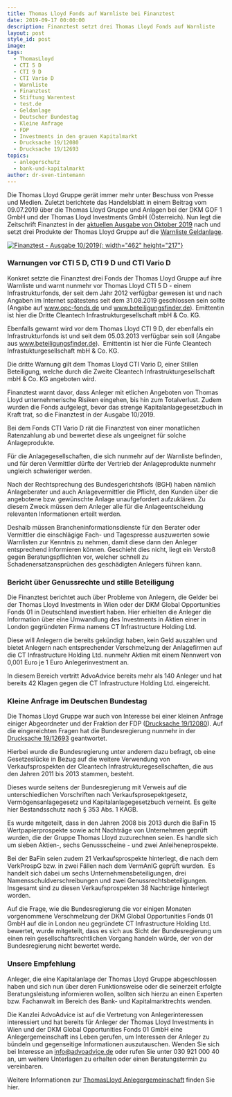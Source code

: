 ```yaml
---
title: Thomas Lloyd Fonds auf Warnliste bei Finanztest
date: 2019-09-17 00:00:00
description: Finanztest setzt drei Thomas Lloyd Fonds auf Warnliste
layout: post
style_id: post
image:
tags:
  - ThomasLloyd
  - CTI 5 D
  - CTI 9 D
  - CTI Vario D
  - Warnliste
  - Finanztest
  - Stiftung Warentest
  - test.de
  - Geldanlage
  - Deutscher Bundestag
  - Kleine Anfrage
  - FDP
  - Investments in den grauen Kapitalmarkt
  - Drucksache 19/12080
  - Drucksache 19/12693
topics:
  - anlegerschutz
  - bank-und-kapitalmarkt
author: dr-sven-tintemann
---
```

Die Thomas Lloyd Gruppe gerät immer mehr unter Beschuss von Presse und Medien. Zuletzt berichtete das Handelsblatt in einem Beitrag vom 09.07.2019 über die Thomas Lloyd Gruppe und Anlagen bei der DKM GOF 1 GmbH und der Thomas Lloyd Investments GmbH (Österreich). Nun legt die Zeitschrift Finanztest in der [aktuellen Ausgabe von Oktober 2019](https://www.test.de/ThomasLloyd-Gruppe-Riskante-Anlagen-mit-raetselhaften-Renditen-5515856-0/) nach und setzt drei Produkte der Thomas Lloyd Gruppe auf die [Warnliste Geldanlage](https://www.test.de/Warnliste-Geldanlage-Unserioese-Firmen-und-Finanzprodukte-1131965-0/).

[![Finanztest - Ausgabe 10/2019](/uploads/finanztext-10-19.PNG "Finanztest setzt Anlagen der Thomas Lloyd auf Warnliste"){: width="462" height="217"}](https://www.test.de/ThomasLloyd-Gruppe-Riskante-Anlagen-mit-raetselhaften-Renditen-5515856-0/)

### Warnungen vor CTI 5 D, CTI 9 D und CTI Vario D

Konkret setzte die Finanztest drei Fonds der Thomas Lloyd Gruppe auf ihre Warnliste und warnt nunmehr vor Thomas Lloyd CTI 5 D - einem Infrastrukturfonds, der seit dem Jahr 2012 verfügbar gewesen ist und nach Angaben im Internet spätestens seit dem 31.08.2019 geschlossen sein sollte (Angabe auf www.opc-fonds.de und www.beteiligungsfinder.de). Emittentin ist hier die Dritte Cleantech Infrastrukturgesellschaft mbH & Co. KG.

Ebenfalls gewarnt wird vor dem Thomas Lloyd CTI 9 D, der ebenfalls ein Infrastrukturfonds ist und seit dem 05.03.2013 verfügbar sein soll (Angabe aus www.beteiligungsfinder.de). &nbsp;Emittentin ist hier die Fünfe Cleantech Infrastukturgesellschaft mbH & Co. KG.&nbsp;

Die dritte Warnung gilt dem Thomas Lloyd CTI Vario D, einer Stillen Beteiligung, welche durch die Zweite Cleantech Infrastrukturgesellschaft mbH & Co. KG angeboten wird.&nbsp;

Finanztest warnt davor, dass Anleger mit etlichen Angeboten von Thomas Lloyd unternehmerische Risiken eingehen, bis hin zum Totalverlust. Zudem wurden die Fonds aufgelegt, bevor das strenge Kapitalanlagegesetzbuch in Kraft trat, so die Finanztest in der Ausgabe 10/2019.

Bei dem Fonds CTI Vario D rät die Finanztest von einer monatlichen Ratenzahlung ab und bewertet diese als ungeeignet für solche Anlageprodukte.

Für die Anlagegesellschaften, die sich nunmehr auf der Warnliste befinden, und für deren Vermittler dürfte der Vertrieb der Anlageprodukte nunmehr ungleich schwieriger werden.&nbsp;

Nach der Rechtsprechung des Bundesgerichtshofs (BGH) haben nämlich Anlageberater und auch Anlagevermittler die Pflicht, den Kunden über die angebotene bzw. gewünschte Anlage unaufgefordert aufzuklären. Zu diesem Zweck müssen dem Anleger alle für die Anlageentscheidung relevanten Informationen erteilt werden.

Deshalb müssen Brancheninformationsdienste für den Berater oder Vermittler die einschlägige Fach- und Tagespresse auszuwerten sowie Warnlisten zur Kenntnis zu nehmen, damit diese dann den Anleger entsprechend informieren können. Geschieht dies nicht, liegt ein Verstoß gegen Beratungspflichten vor, welcher schnell zu Schadenersatzansprüchen des geschädigten Anlegers führen kann.

### Bericht über Genussrechte und stille Beteiligung

Die Finanztest berichtet auch über Probleme von Anlegern, die Gelder bei der Thomas Lloyd Investments in Wien oder der DKM Global Opportunities Fonds 01 in Deutschland investiert haben. Hier erhielten die Anleger die Information über eine Umwandlung des Investments in Aktien einer in London gegründeten Firma namens CT Infrastructure Holding Ltd.&nbsp;

Diese will Anlegern die bereits gekündigt haben, kein Geld auszahlen und bietet Anlegern nach entsprechender Verschmelzung der Anlagefirmen auf die CT Infrastructure Holding Ltd. nunmehr Aktien mit einem Nennwert von 0,001 Euro je 1 Euro Anlegerinvestment an.&nbsp;

In diesem Bereich vertritt AdvoAdvice bereits mehr als 140 Anleger und hat bereits 42 Klagen gegen die CT Infrastructure Holding Ltd. eingereicht.&nbsp;

### Kleine Anfrage im Deutschen Bundestag

Die Thomas Lloyd Gruppe war auch von Interesse bei einer kleinen Anfrage einiger Abgeordneter und der Fraktion der FDP ([Drucksache 19/12080](http://dipbt.bundestag.de/dip21/btd/19/120/1912080.pdf)). Auf die eingereichten Fragen hat die Bundesregierung nunmehr in der [Drucksache 19/12693](https://kleineanfragen.de/bundestag/19/12693-investments-in-den-grauen-kapitalmarkt) geantwortet.&nbsp;

Hierbei wurde die Bundesregierung unter anderem dazu befragt, ob eine Gesetzeslücke in Bezug auf die weitere Verwendung von Verkaufsprospekten der Cleantech Infrastrukturegesellschaften, die aus den Jahren 2011 bis 2013 stammen, besteht.&nbsp;

Dieses wurde seitens der Bundesregierung mit Verweis auf die unterschiedlichen Vorschriften nach Verkaufsprosepektgesetz, Vermögensanlagegesetz und Kapitalanlagegesetzbuch verneint. Es gelte hier Bestandsschutz nach § 353 Abs. 1 KAGB.&nbsp;

Es wurde mitgeteilt, dass in den Jahren 2008 bis 2013 durch die BaFin 15 Wertpapierprospekte sowie acht Nachträge von Unternehmen geprüft wurden, die der Gruppe Thomas Lloyd zuzurechnen seien. Es handle sich um sieben Aktien-, sechs Genussscheine - und zwei Anleiheneprospekte.

Bei der BaFin seien zudem 21 Verkaufsprospekte hinterlegt, die nach dem VerkProspG bzw. in zwei Fällen nach dem VermAnlG geprüft wurden.&nbsp; Es handelt sich dabei um sechs Unternehmensbeteiligungen, drei Namensschuldverschreibungen und zwei Genussrechtsbeteiligungen. Insgesamt sind zu diesen Verkaufsprospekten 38 Nachträge hinterlegt worden.&nbsp;

Auf die Frage, wie die Bundesregierung die vor einigen Monaten vorgenommene Verschmelzung der DKM Global Opportunities Fonds 01 GmbH auf die in London neu gegründete CT Infrastructure Holding Ltd. bewertet, wurde mitgeteilt, dass es sich aus Sicht der Bundesregierung um einen rein gesellschaftsrechtlichen Vorgang handeln würde, der von der Bundesregierung nicht bewertet werde.&nbsp;

### Unsere Empfehlung

Anleger, die eine Kapitalanlage der Thomas Lloyd Gruppe abgeschlossen haben und sich nun über deren Funktionsweise oder die seinerzeit erfolgte Beratungsleistung informieren wollen, sollten sich hierzu an einen Experten bzw. Fachanwalt im Bereich des Bank- und Kapitalmarktrechts wenden.&nbsp;

Die Kanzlei AdvoAdvice ist auf die Vertretung von Anlegerinteressen interessiert und hat bereits für Anleger der Thomas Lloyd Investments in Wien und der DKM Global Opportunities Fonds 01 GmbH eine Anlegergemeinschaft ins Leben gerufen, um Interessen der Anleger zu bündeln und gegenseitige Informationen auszutauschen. Wenden Sie sich bei Interesse an info@advoadvice.de oder rufen Sie unter 030 921 000 40 an, um weitere Unterlagen zu erhalten oder einen Beratungstermin zu vereinbaren.&nbsp;

Weitere Informationen zur [ThomasLloyd Anlegergemeinschaft](/themen/thomas-lloyd-anlegergemeinschaft/) finden Sie hier.&nbsp;